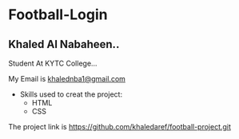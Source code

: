 # Football-Login
## Khaled Al Nabaheen..

Student At KYTC College...

My Email is khalednba1@gmail.com

* Skills used to creat the project:
  * HTML
  * CSS

The project link is https://github.com/khaledaref/football-project.git





